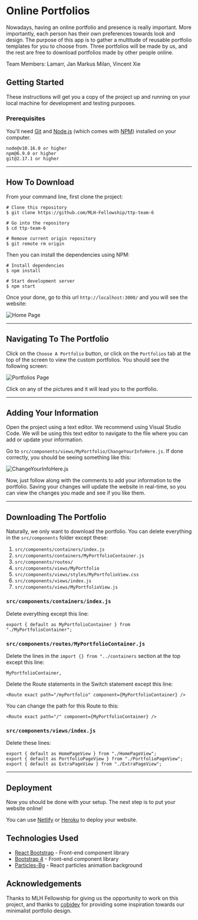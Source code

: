 # Online Portfolios

Nowadays, having an online portfolio and presence is really important. More importantly, each person has their own preferences towards look and design. The purpose of this app is to gather a multitude of reusable portfolio templates for you to choose from. Three portfolios will be made by us, and the rest are free to download portfolios made by other people online.

Team Members: Lamarr, Jan Markus Milan, Vincent Xie

## Getting Started

These instructions will get you a copy of the project up and running on your local machine for development and testing purposes.

### Prerequisites

You'll need [Git](https://git-scm.com) and [Node.js](https://nodejs.org/en/download/) (which comes with [NPM](http://npmjs.com)) installed on your computer.

    node@v10.16.0 or higher
    npm@6.9.0 or higher
    git@2.17.1 or higher

---

## How To Download

From your command line, first clone the project:

    # Clone this repository
    $ git clone https://github.com/MLH-Fellowship/ttp-team-6

    # Go into the repository
    $ cd ttp-team-6

    # Remove current origin repository
    $ git remote rm origin

Then you can install the dependencies using NPM:

    # Install dependencies
    $ npm install

    # Start development server
    $ npm start

Once your done, go to this url `http://localhost:3000/` and you will see the website:

![Home Page](https://i.imgur.com/2vD09eO.png)

---

## Navigating To The Portfolio

Click on the `Choose A Portfolio` button, or click on the `Portfolios` tab at the top of the screen to view the custom portfolios. You should see the following screen:

![Portfolios Page](https://i.imgur.com/ieowrVd.png)

Click on any of the pictures and it will lead you to the portfolio.

---

## Adding Your Information

Open the project using a text editor. We recommend using Visual Studio Code. We will be using this text editor to navigate to the file where you can add or update your information.

Go to `src/components/views/MyPortfolio/ChangeYourInfoHere.js`. If done correctly, you should be seeing something like this:

![ChangeYourInfoHere.js](https://i.imgur.com/EJi1sZu.png)

Now, just follow along with the comments to add your information to the portfolio. Saving your changes will update the website in real-time, so you can view the changes you made and see if you like them.

---

## Downloading The Portfolio

Naturally, we only want to download the portfolio. You can delete everything in the `src/components` folder except these:

1. `src/components/containers/index.js`
2. `src/components/containers/MyPortfolioContainer.js`
3. `src/components/routes/`
4. `src/components/views/MyPortfolio`
5. `src/components/views/styles/MyPortfolioView.css`
6. `src/components/views/index.js`
7. `src/components/views/MyPortfolioView.js`

### `src/components/containers/index.js`

Delete everything except this line:

    export { default as MyPortfolioContainer } from "./MyPortfolioContainer";

### `src/components/routes/MyPortfolioContainer.js`

Delete the lines in the `import {} from "../containers` section at the top except this line:

    MyPortfolioContainer,

Delete the Route statements in the Switch statement except this line:
    
    <Route exact path="/myPortfolio" component={MyPortfolioContainer} />

You can change the path for this Route to this:

    <Route exact path="/" component={MyPortfolioContainer} />

### `src/components/views/index.js`

Delete these lines:

    export { default as HomePageView } from "./HomePageView";
    export { default as PortfolioPageView } from "./PortfolioPageView";
    export { default as ExtraPageView } from "./ExtraPageView";

--- 

## Deployment

Now you should be done with your setup. The next step is to put your website online!

You can use [Netlify](https://netlify.com) or [Heroku](https://www.heroku.com) to deploy your website.

## Technologies Used

- [React Bootstrap](https://react-bootstrap.github.io/getting-started/introduction) - Front-end component library
- [Bootstrap 4](https://getbootstrap.com/docs/4.3/getting-started/introduction/) - Front-end component library
- [Particles-Bg](https://github.com/lindelof/particles-bg) - React particles animation background

## Acknowledgements

Thanks to MLH Fellowship for giving us the opportunity to work on this project, and thanks to [cobidev](https://github.com/cobidev) for providing some inspiration towards our minimalist portfolio design.
